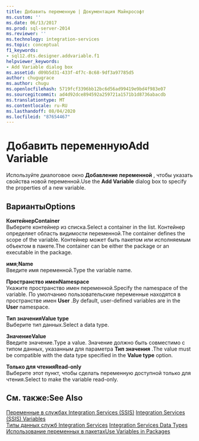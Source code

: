 ```yaml
---
title: Добавить переменную | Документация Майкрософт
ms.custom: ''
ms.date: 06/13/2017
ms.prod: sql-server-2014
ms.reviewer: ''
ms.technology: integration-services
ms.topic: conceptual
f1_keywords:
- sql12.dts.designer.addvariable.f1
helpviewer_keywords:
- Add Variable dialog box
ms.assetid: d09b5d31-433f-4f7c-8c68-9df3a97785d5
author: chugugrace
ms.author: chugu
ms.openlocfilehash: 5719fcf3396bb12bc6d56ad99419e9bd4f983e07
ms.sourcegitcommit: ad4d92dce894592a259721a1571b1d8736abacdb
ms.translationtype: MT
ms.contentlocale: ru-RU
ms.lasthandoff: 08/04/2020
ms.locfileid: "87654467"
---
```

# <a name="add-variable"></a><span data-ttu-id="d54e6-102">Добавить переменную</span><span class="sxs-lookup"><span data-stu-id="d54e6-102">Add Variable</span></span>
  <span data-ttu-id="d54e6-103">Используйте диалоговое окно **Добавление переменной** , чтобы указать свойства новой переменной.</span><span class="sxs-lookup"><span data-stu-id="d54e6-103">Use the **Add Variable** dialog box to specify the properties of a new variable.</span></span>  
  
## <a name="options"></a><span data-ttu-id="d54e6-104">Варианты</span><span class="sxs-lookup"><span data-stu-id="d54e6-104">Options</span></span>  
 <span data-ttu-id="d54e6-105">**Контейнер**</span><span class="sxs-lookup"><span data-stu-id="d54e6-105">**Container**</span></span>  
 <span data-ttu-id="d54e6-106">Выберите контейнер из списка.</span><span class="sxs-lookup"><span data-stu-id="d54e6-106">Select a container in the list.</span></span> <span data-ttu-id="d54e6-107">Контейнер определяет область видимости переменной.</span><span class="sxs-lookup"><span data-stu-id="d54e6-107">The container defines the scope of the variable.</span></span> <span data-ttu-id="d54e6-108">Контейнер может быть пакетом или исполняемым объектом в пакете.</span><span class="sxs-lookup"><span data-stu-id="d54e6-108">The container can be either the package or an executable in the package.</span></span>  
  
 <span data-ttu-id="d54e6-109">**имя**;</span><span class="sxs-lookup"><span data-stu-id="d54e6-109">**Name**</span></span>  
 <span data-ttu-id="d54e6-110">Введите имя переменной.</span><span class="sxs-lookup"><span data-stu-id="d54e6-110">Type the variable name.</span></span>  
  
 <span data-ttu-id="d54e6-111">**Пространство имен**</span><span class="sxs-lookup"><span data-stu-id="d54e6-111">**Namespace**</span></span>  
 <span data-ttu-id="d54e6-112">Укажите пространство имен переменной.</span><span class="sxs-lookup"><span data-stu-id="d54e6-112">Specify the namespace of the variable.</span></span> <span data-ttu-id="d54e6-113">По умолчанию пользовательские переменные находятся в пространстве имен **User** .</span><span class="sxs-lookup"><span data-stu-id="d54e6-113">By default, user-defined variables are in the **User** namespace.</span></span>  
  
 <span data-ttu-id="d54e6-114">**Тип значения**</span><span class="sxs-lookup"><span data-stu-id="d54e6-114">**Value type**</span></span>  
 <span data-ttu-id="d54e6-115">Выберите тип данных.</span><span class="sxs-lookup"><span data-stu-id="d54e6-115">Select a data type.</span></span>  
  
 <span data-ttu-id="d54e6-116">**Значение**</span><span class="sxs-lookup"><span data-stu-id="d54e6-116">**Value**</span></span>  
 <span data-ttu-id="d54e6-117">Введите значение.</span><span class="sxs-lookup"><span data-stu-id="d54e6-117">Type a value.</span></span> <span data-ttu-id="d54e6-118">Значение должно быть совместимо с типом данных, указанным для параметра **Тип значения** .</span><span class="sxs-lookup"><span data-stu-id="d54e6-118">The value must be compatible with the data type specified in the **Value type** option.</span></span>  
  
 <span data-ttu-id="d54e6-119">**Только для чтения**</span><span class="sxs-lookup"><span data-stu-id="d54e6-119">**Read-only**</span></span>  
 <span data-ttu-id="d54e6-120">Выберите этот пункт, чтобы сделать переменную доступной только для чтения.</span><span class="sxs-lookup"><span data-stu-id="d54e6-120">Select to make the variable read-only.</span></span>  
  
## <a name="see-also"></a><span data-ttu-id="d54e6-121">См. также:</span><span class="sxs-lookup"><span data-stu-id="d54e6-121">See Also</span></span>  
 <span data-ttu-id="d54e6-122">[Переменные в службах Integration Services (SSIS)](integration-services-ssis-variables.md) </span><span class="sxs-lookup"><span data-stu-id="d54e6-122">[Integration Services &#40;SSIS&#41; Variables](integration-services-ssis-variables.md) </span></span>  
 <span data-ttu-id="d54e6-123">[Типы данных служб Integration Services](data-flow/integration-services-data-types.md) </span><span class="sxs-lookup"><span data-stu-id="d54e6-123">[Integration Services Data Types](data-flow/integration-services-data-types.md) </span></span>  
 [<span data-ttu-id="d54e6-124">Использование переменных в пакетах</span><span class="sxs-lookup"><span data-stu-id="d54e6-124">Use Variables in Packages</span></span>](../../2014/integration-services/use-variables-in-packages.md)  
  
  
